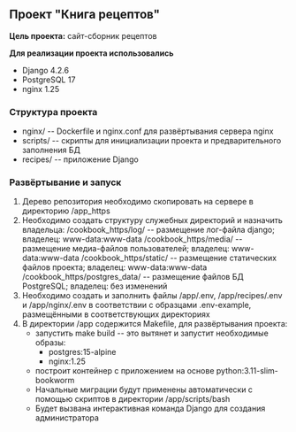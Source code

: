 ## Проект "Книга рецептов"

**Цель проекта:** сайт-сборник рецептов

**Для реализации проекта использовались**
* Django 4.2.6
* PostgreSQL 17
* nginx 1.25

### Структура проекта
* nginx/ -- Dockerfile и nginx.conf для развёртывания сервера nginx
* scripts/ -- скрипты для инициализации проекта и предварительного заполнения БД
* recipes/ -- приложение Django

### Развёртывание и запуск

1. Дерево репозитория необходимо скопировать на сервере в директорию /app_https
2. Необходимо создать структуру служебных директорий и назначить владельца:
    /cookbook_https/log/  -- размещение лог-файла django; владелец: www-data:www-data
    /cookbook_https/media/  -- размещение медиа-файлов пользователей; владелец: www-data:www-data
    /cookbook_https/static/  -- размещение статических файлов проекта; владелец: www-data:www-data
    /cookbook_https/postgres_data/  -- размещение файлов БД PostgreSQL; владелец: без изменений
3. Необходимо создать и заполнить файлы /app/.env, /app/recipes/.env и /app/nginx/.env в соответствии с образцами .env-example, размещёнными в соответствующих директориях
4. В директории /app содержится Makefile, для развёртывания проекта:
    * запустить make build -- это вытянет и запустит необходимые образы:
      * postgres:15-alpine
      * nginx:1.25
    * построит контейнер с приложением на основе python:3.11-slim-bookworm 
    * Начальные миграции будут применены автоматически с помощью скриптов в директории /app/scripts/bash
    * Будет вызвана интерактивная команда Django для создания администратора

